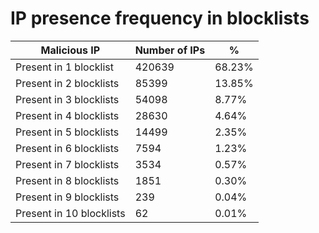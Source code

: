 # IP presence frequency in blocklists
| Malicious IP | Number of IPs | % |
|----|----|----|
| Present in 1 blocklist | 420639 | 68.23% |
| Present in 2 blocklists | 85399 | 13.85% |
| Present in 3 blocklists | 54098 | 8.77% |
| Present in 4 blocklists | 28630 | 4.64% |
| Present in 5 blocklists | 14499 | 2.35% |
| Present in 6 blocklists | 7594 | 1.23% |
| Present in 7 blocklists | 3534 | 0.57% |
| Present in 8 blocklists | 1851 | 0.30% |
| Present in 9 blocklists | 239 | 0.04% |
| Present in 10 blocklists | 62 | 0.01% |
